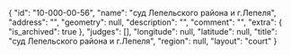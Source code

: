 {
    "id": "10-000-00-56",
    "name": "суд Лепельского района и г.Лепеля",
    "address": "",
    "geometry": null,
    "description": "",
    "comment": "",
    "extra": {
        "is_archived": true
    },
    "judges": [],
    "longitude": null,
    "latitude": null,
    "title": "суд Лепельского района и г.Лепеля",
    "region": null,
    "layout": "court"
}